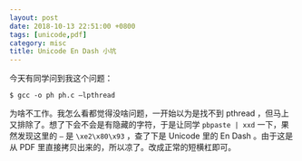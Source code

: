 ```yaml
---
layout: post
date: 2018-10-13 22:51:00 +0800
tags: [unicode,pdf]
category: misc
title: Unicode En Dash 小坑
---
```


今天有同学问到我这个问题：

```
$ gcc -o ph ph.c –lpthread
```

为啥不工作。我怎么看都觉得没啥问题，一开始以为是找不到 pthread ，但马上又排除了。想了下会不会是有隐藏的字符，于是让同学 `pbpaste | xxd` 一下，果然发现这里的 `–` 是 `\xe2\x80\x93` ，查了下是 Unicode 里的 En Dash 。由于这是从 PDF 里直接拷贝出来的，所以凉了。改成正常的短横杠即可。